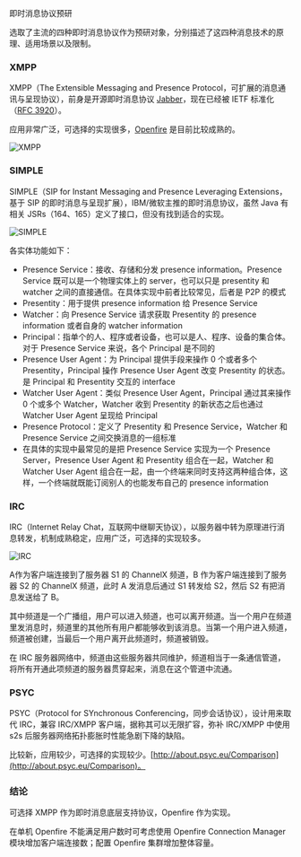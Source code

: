 即时消息协议预研

选取了主流的四种即时消息协议作为预研对象，分别描述了这四种消息技术的原理、适用场景以及限制。

### XMPP

XMPP（The Extensible Messaging and Presence Protocol，可扩展的消息通讯与呈现协议），前身是开源即时消息协议 [Jabber](http://www.jabber.org/)，现在已经被 IETF 标准化（[RFC 3920](http://www.ietf.org/rfc/rfc3920.txt)）。

应用非常广泛，可选择的实现很多，[Openfire](http://www.igniterealtime.org/projects/openfire/) 是目前比较成熟的。

![XMPP](https://py8ifw.dm1.livefilestore.com/y1pIDQtf-tFsJZ_2e0f4a6C02OuBYE5Qr2WpFLYgQoc_wXaRB_vz13zpAoNPkbaY7KD6Sr7bqPtYwldqB6lQTV6Gq758-fbIQl8/xmpp.gif?psid=1)

### SIMPLE

SIMPLE（SIP for Instant Messaging and Presence Leveraging Extensions，基于 SIP 的即时消息与呈现扩展），IBM/微软主推的即时消息协议，虽然 Java 有相关 JSRs（164、165）定义了接口，但没有找到适合的实现。

![SIMPLE](https://py8ifw.dm1.livefilestore.com/y1p4KVz3qLNvK7CoVUFkHOnnPMV0zNntw81J_c2uC5PDkoVycAhsBO-mFG_nbNwV1TNoPBO_UP6o738vPOvdVys_95bMuYHQanE/simple.png?psid=1)

各实体功能如下：

* Presence Service：接收、存储和分发 presence information。Presence Service 既可以是一个物理实体上的 server，也可以只是 presentity 和 watcher 之间的直接通信。在具体实现中前者比较常见，后者是 P2P 的模式
* Presentity：用于提供 presence information 给 Presence Service
* Watcher：向 Presence Service 请求获取 Presentity 的 presence information 或者自身的 watcher information
* Principal：指单个的人、程序或者设备，也可以是人、程序、设备的集合体。对于 Presence Service 来说，各个 Principal 是不同的
* Presence User Agent：为 Principal 提供手段来操作 0 个或者多个 Presentity，Principal 操作 Presence User Agent 改变 Presentity 的状态。是 Principal 和 Presentity 交互的 interface
* Watcher User Agent：类似 Presence User Agent，Principal 通过其来操作 0 个或多个 Watcher，Watcher 收到 Presentity 的新状态之后也通过 Watcher User Agent 呈现给 Principal
* Presence Protocol：定义了 Presentity 和 Presence Service，Watcher 和 Presence Service 之间交换消息的一组标准
* 在具体的实现中最常见的是把 Presence Service 实现为一个 Presence Server，Presence User Agent 和 Presentity 组合在一起，Watcher 和 Watcher User Agent 组合在一起，由一个终端来同时支持这两种组合体，这样，一个终端就既能订阅别人的也能发布自己的 presence information

### IRC

IRC（Internet Relay Chat，互联网中继聊天协议），以服务器中转为原理进行消息转发，机制成熟稳定，应用广泛，可选择的实现较多。

![IRC](https://py8ifw.dm1.livefilestore.com/y1pYk_HjXE41e-TbezFqQ9VdnWRBcaLlNfkC5_lIfnE7ZKOkLkV20-JdTwxV-3AIbyRetleM8LCZxXFOWV-WpaSmqbIaXbp03UN/irc.png?psid=1)

A作为客户端连接到了服务器 S1 的 ChannelX 频道，B 作为客户端连接到了服务器 S2 的 ChannelX 频道，此时 A 发消息后通过 S1 转发给 S2，然后 S2 有把消息发送给了 B。

其中频道是一个广播组，用户可以进入频道，也可以离开频道。当一个用户在频道里发消息时，频道里的其他所有用户都能够收到该消息。当第一个用户进入频道，频道被创建，当最后一个用户离开此频道时，频道被销毁。

在 IRC 服务器网络中，频道由这些服务器共同维护，频道相当于一条通信管道，将所有开通此项频道的服务器贯穿起来，消息在这个管道中流通。

### PSYC

PSYC（Protocol for SYnchronous Conferencing，同步会话协议），设计用来取代 IRC，兼容 IRC/XMPP 客户端，据称其可以无限扩容，弥补 IRC/XMPP 中使用 s2s 后服务器网络拓扑膨胀时性能急剧下降的缺陷。

比较新，应用较少，可选择的实现较少。[http://about.psyc.eu/Comparison](http://about.psyc.eu/Comparison)。

### 结论

可选择 XMPP 作为即时消息底层支持协议，Openfire 作为实现。

在单机 Openfire 不能满足用户数时可考虑使用 Openfire Connection Manager 模块增加客户端连接数；配置 Openfire 集群增加整体容量。


